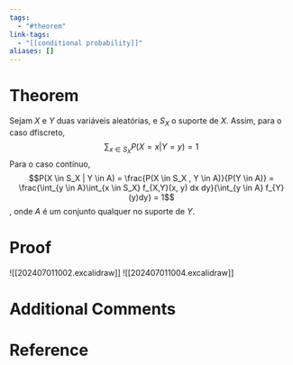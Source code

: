 ```yaml
---
tags:
  - "#theorem"
link-tags:
  - "[[conditional probability]]"
aliases: []
---
```

# Theorem
Sejam $X$ e $Y$ duas variáveis aleatórias, e $S_X$ o suporte de $X$. Assim, para o caso dfiscreto, $$\sum_{x \in S_X}P(X = x | Y = y) = 1$$
Para o caso contínuo, $$P(X \in S_X | Y \in A) = \frac{P(X \in S_X , Y \in A)}{P(Y \in A)} = \frac{\int_{y \in A}\int_{x \in S_X} f_{X,Y}(x, y) dx dy}{\int_{y \in A}  f_{Y}(y)dy} = 1$$, onde $A$ é um conjunto qualquer no suporte de $Y$.
# Proof
![[202407011002.excalidraw]]
![[202407011004.excalidraw]]
# Additional Comments


# Reference






